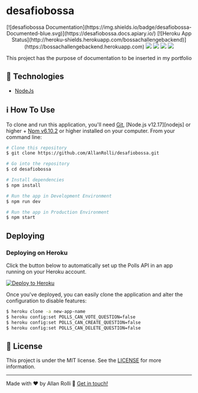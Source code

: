 # desafiobossa
<p align="center">[![desafiobossa Documentation](https://img.shields.io/badge/desafiobossa-Documented-blue.svg)](https://desafiobossa.docs.apiary.io/)
[![Heroku App Status](http://heroku-shields.herokuapp.com/bossachallengebackend)](https://bossachallengebackend.herokuapp.com)
<img src="https://img.shields.io/github/last-commit/AllanRolli/desafiobossa"/>
<img src="https://img.shields.io/github/languages/top/AllanRolli/desafiobossa?style=plastic"/> 
<img src="https://img.shields.io/github/repo-size/AllanRolli/desafiobossa?style=plastic"/> 
<img src="https://img.shields.io/github/license/AllanRolli/desafiobossa?style=plastic"/>
</p>


This project has the purpose of documentation to be inserted in my portfolio

## :rocket: Technologies

-  [NodeJs](https://nodejs.org/en/)

## :information_source: How To Use

To clone and run this application, you'll need [Git](https://git-scm.com), [Node.js v12.17][nodejs] or higher + [Npm v6.10.2](https://www.npmjs.com/get-npm) or higher installed on your computer. From your command line:

```bash
# Clone this repository
$ git clone https://github.com/AllanRolli/desafiobossa.git

# Go into the repository
$ cd desafiobossa

# Install dependencies
$ npm install

# Run the app in Development Environment
$ npm run dev

# Run the app in Production Environment
$ npm start
```
## Deploying

### Deploying on Heroku

Click the button below to automatically set up the Polls API in an app
running on your Heroku account.

[![Deploy to Heroku](https://www.herokucdn.com/deploy/button.png)](https://heroku.com/deploy?template=https://github.com/AllanRolli/desafiobossa)

Once you've deployed, you can easily clone the application and alter the
configuration to disable features:

```bash
$ heroku clone -a new-app-name
$ heroku config:set POLLS_CAN_VOTE_QUESTION=false
$ heroku config:set POLLS_CAN_CREATE_QUESTION=false
$ heroku config:set POLLS_CAN_DELETE_QUESTION=false
```

## :memo: License
This project is under the MIT license. See the [LICENSE](https://github.com/AllanRolli/desafiobossa/blob/master/LICENSE) for more information.

---

Made with ♥ by Allan Rolli :wave: [Get in touch!](https://www.linkedin.com/in/allan-rolli-a66198106/)

